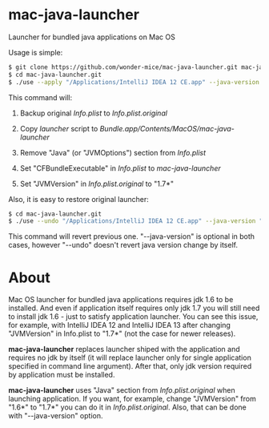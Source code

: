 mac-java-launcher
=================

Launcher for bundled java applications on Mac OS

Usage is simple:
```bash
$ git clone https://github.com/wonder-mice/mac-java-launcher.git mac-java-launcher.git
$ cd mac-java-launcher.git
$ ./use --apply "/Applications/IntelliJ IDEA 12 CE.app" --java-version "1.7*" 
```

This command will:

1.  Backup original _Info.plist_ to _Info.plist.original_

2.  Copy _launcher_ script to _Bundle.app/Contents/MacOS/mac-java-launcher_

3.  Remove "Java" (or "JVMOptions")  section from _Info.plist_

4.  Set "CFBundleExecutable" in _Info.plist_ to _mac-java-launcher_

5.  Set "JVMVersion" in _Info.plist.original_ to "1.7*"

Also, it is easy to restore original launcher:
```bash
$ cd mac-java-launcher.git
$ ./use --undo "/Applications/IntelliJ IDEA 12 CE.app" --java-version "1.6*"
```

This command will revert previous one. "--java-version" is optional in both cases,
however "--undo" doesn't revert java version change by itself.

About
=====

Mac OS launcher for bundled java applications requires jdk 1.6 to be installed.
And even if application itself requires only jdk 1.7 you will still need to
install jdk 1.6 - just to satisfy application launcher. You can see this
issue, for example, with IntelliJ IDEA 12 and IntelliJ IDEA 13 after changing
"JVMVersion" in Info.plist to "1.7\*" (not the case for newer releases).

**mac-java-launcher** replaces launcher shiped with the application and requires
no jdk by itself (it will replace launcher only for single application
specified in command line argument). After that, only jdk version required by
application must be installed.

**mac-java-launcher** uses "Java" section from _Info.plist.original_ when
launching application. If you want, for example, change "JVMVersion" from
"1.6\*" to "1.7\*" you can do it in _Info.plist.original_. Also, that can be
done with "--java-version" option.
